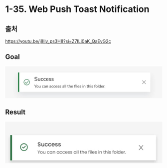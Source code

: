 # 1-35. Web Push Toast Notification

## 출처

https://youtu.be/j8ljv_ps3H8?si=Z7ILi0aK_QaEvG2c

## Goal

<img src="goal.jpg">

## Result

<img src="result.gif">
